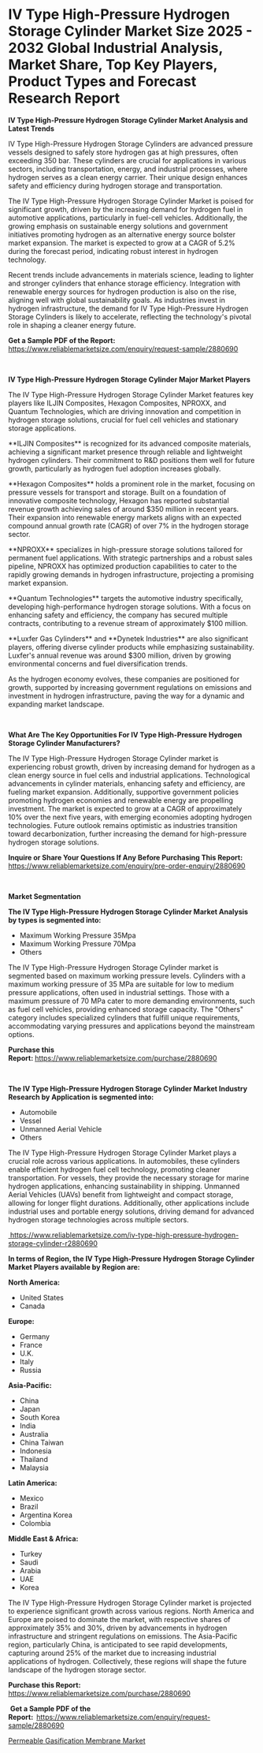 <p><h1>IV Type High-Pressure Hydrogen Storage Cylinder Market Size 2025 - 2032 Global Industrial Analysis, Market Share, Top Key Players, Product Types and Forecast Research Report</h1></p><p><strong>IV Type High-Pressure Hydrogen Storage Cylinder Market Analysis and Latest Trends</strong></p>
<p><p>IV Type High-Pressure Hydrogen Storage Cylinders are advanced pressure vessels designed to safely store hydrogen gas at high pressures, often exceeding 350 bar. These cylinders are crucial for applications in various sectors, including transportation, energy, and industrial processes, where hydrogen serves as a clean energy carrier. Their unique design enhances safety and efficiency during hydrogen storage and transportation.</p><p>The IV Type High-Pressure Hydrogen Storage Cylinder Market is poised for significant growth, driven by the increasing demand for hydrogen fuel in automotive applications, particularly in fuel-cell vehicles. Additionally, the growing emphasis on sustainable energy solutions and government initiatives promoting hydrogen as an alternative energy source bolster market expansion. The market is expected to grow at a CAGR of 5.2% during the forecast period, indicating robust interest in hydrogen technology.</p><p>Recent trends include advancements in materials science, leading to lighter and stronger cylinders that enhance storage efficiency. Integration with renewable energy sources for hydrogen production is also on the rise, aligning well with global sustainability goals. As industries invest in hydrogen infrastructure, the demand for IV Type High-Pressure Hydrogen Storage Cylinders is likely to accelerate, reflecting the technology's pivotal role in shaping a cleaner energy future.</p></p>
<p><strong>Get a Sample PDF of the Report:&nbsp;</strong> <a href="https://www.reliablemarketsize.com/enquiry/request-sample/2880690?utm_campaign=2754&utm_medium=2&utm_source=Github&utm_content=ia&utm_term=12032025&utm_id=iv-type-high-pressure-hydrogen-storage-cylinder">https://www.reliablemarketsize.com/enquiry/request-sample/2880690</a></p>
<p>&nbsp;</p>
<p><strong>IV Type High-Pressure Hydrogen Storage Cylinder Major Market Players</strong></p>
<p><p>The IV Type High-Pressure Hydrogen Storage Cylinder Market features key players like ILJIN Composites, Hexagon Composites, NPROXX, and Quantum Technologies, which are driving innovation and competition in hydrogen storage solutions, crucial for fuel cell vehicles and stationary storage applications.</p><p>**ILJIN Composites** is recognized for its advanced composite materials, achieving a significant market presence through reliable and lightweight hydrogen cylinders. Their commitment to R&D positions them well for future growth, particularly as hydrogen fuel adoption increases globally.</p><p>**Hexagon Composites** holds a prominent role in the market, focusing on pressure vessels for transport and storage. Built on a foundation of innovative composite technology, Hexagon has reported substantial revenue growth achieving sales of around $350 million in recent years. Their expansion into renewable energy markets aligns with an expected compound annual growth rate (CAGR) of over 7% in the hydrogen storage sector.</p><p>**NPROXX** specializes in high-pressure storage solutions tailored for permanent fuel applications. With strategic partnerships and a robust sales pipeline, NPROXX has optimized production capabilities to cater to the rapidly growing demands in hydrogen infrastructure, projecting a promising market expansion.</p><p>**Quantum Technologies** targets the automotive industry specifically, developing high-performance hydrogen storage solutions. With a focus on enhancing safety and efficiency, the company has secured multiple contracts, contributing to a revenue stream of approximately $100 million.</p><p>**Luxfer Gas Cylinders** and **Dynetek Industries** are also significant players, offering diverse cylinder products while emphasizing sustainability. Luxfer's annual revenue was around $300 million, driven by growing environmental concerns and fuel diversification trends.</p><p>As the hydrogen economy evolves, these companies are positioned for growth, supported by increasing government regulations on emissions and investment in hydrogen infrastructure, paving the way for a dynamic and expanding market landscape.</p></p>
<p>&nbsp;</p>
<p><strong>What Are The Key Opportunities For IV Type High-Pressure Hydrogen Storage Cylinder Manufacturers?</strong></p>
<p><p>The IV Type High-Pressure Hydrogen Storage Cylinder market is experiencing robust growth, driven by increasing demand for hydrogen as a clean energy source in fuel cells and industrial applications. Technological advancements in cylinder materials, enhancing safety and efficiency, are fueling market expansion. Additionally, supportive government policies promoting hydrogen economies and renewable energy are propelling investment. The market is expected to grow at a CAGR of approximately 10% over the next five years, with emerging economies adopting hydrogen technologies. Future outlook remains optimistic as industries transition toward decarbonization, further increasing the demand for high-pressure hydrogen storage solutions.</p></p>
<p><strong>Inquire or Share Your Questions If Any Before Purchasing This Report:</strong> <a href="https://www.reliablemarketsize.com/enquiry/pre-order-enquiry/2880690?utm_campaign=2754&utm_medium=2&utm_source=Github&utm_content=ia&utm_term=12032025&utm_id=iv-type-high-pressure-hydrogen-storage-cylinder">https://www.reliablemarketsize.com/enquiry/pre-order-enquiry/2880690</a></p>
<p>&nbsp;</p>
<p><strong>Market Segmentation</strong></p>
<p><strong>The IV Type High-Pressure Hydrogen Storage Cylinder Market Analysis by types is segmented into:</strong></p>
<p><ul><li>Maximum Working Pressure 35Mpa</li><li>Maximum Working Pressure 70Mpa</li><li>Others</li></ul></p>
<p><p>The IV Type High-Pressure Hydrogen Storage Cylinder market is segmented based on maximum working pressure levels. Cylinders with a maximum working pressure of 35 MPa are suitable for low to medium pressure applications, often used in industrial settings. Those with a maximum pressure of 70 MPa cater to more demanding environments, such as fuel cell vehicles, providing enhanced storage capacity. The "Others" category includes specialized cylinders that fulfill unique requirements, accommodating varying pressures and applications beyond the mainstream options.</p></p>
<p><strong>Purchase this Report:&nbsp;</strong><a href="https://www.reliablemarketsize.com/purchase/2880690?utm_campaign=2754&utm_medium=2&utm_source=Github&utm_content=ia&utm_term=12032025&utm_id=iv-type-high-pressure-hydrogen-storage-cylinder">https://www.reliablemarketsize.com/purchase/2880690</a></p>
<p>&nbsp;</p>
<p><strong>The IV Type High-Pressure Hydrogen Storage Cylinder Market Industry Research by Application is segmented into:</strong></p>
<p><ul><li>Automobile</li><li>Vessel</li><li>Unmanned Aerial Vehicle</li><li>Others</li></ul></p>
<p><p>The IV Type High-Pressure Hydrogen Storage Cylinder Market plays a crucial role across various applications. In automobiles, these cylinders enable efficient hydrogen fuel cell technology, promoting cleaner transportation. For vessels, they provide the necessary storage for marine hydrogen applications, enhancing sustainability in shipping. Unmanned Aerial Vehicles (UAVs) benefit from lightweight and compact storage, allowing for longer flight durations. Additionally, other applications include industrial uses and portable energy solutions, driving demand for advanced hydrogen storage technologies across multiple sectors.</p></p>
<p><a href="https://www.reliablemarketsize.com/iv-type-high-pressure-hydrogen-storage-cylinder-r2880690?utm_campaign=2754&utm_medium=2&utm_source=Github&utm_content=ia&utm_term=12032025&utm_id=iv-type-high-pressure-hydrogen-storage-cylinder">&nbsp;https://www.reliablemarketsize.com/iv-type-high-pressure-hydrogen-storage-cylinder-r2880690</a></p>
<p><strong>In terms of Region, the IV Type High-Pressure Hydrogen Storage Cylinder Market Players available by Region are:</strong></p>
<p>
    <p> <strong> North America: </strong>
        <ul>
            <li>United States</li>
            <li>Canada</li>
        </ul>
        </p> 
    <p> <strong> Europe: </strong>
        <ul>
            <li>Germany</li>
            <li>France</li>
            <li>U.K.</li>
            <li>Italy</li>
            <li>Russia</li>
        </ul>
        </p> 
    <p> <strong> Asia-Pacific: </strong>
        <ul>
            <li>China</li>
            <li>Japan</li>
            <li>South Korea</li>
            <li>India</li>
            <li>Australia</li>
            <li>China Taiwan</li>
            <li>Indonesia</li>
            <li>Thailand</li>
            <li>Malaysia</li>
        </ul>
        </p> 
    <p> <strong> Latin America: </strong>
        <ul>
            <li>Mexico</li>
            <li>Brazil</li>
            <li>Argentina Korea</li>
            <li>Colombia</li>
        </ul>
        </p> 
    <p> <strong> Middle East & Africa: </strong>
        <ul>
            <li>Turkey</li>
            <li>Saudi</li>
            <li>Arabia</li>
            <li>UAE</li>
            <li>Korea</li>
        </ul>
    </p>
    </p>
<p><p>The IV Type High-Pressure Hydrogen Storage Cylinder market is projected to experience significant growth across various regions. North America and Europe are poised to dominate the market, with respective shares of approximately 35% and 30%, driven by advancements in hydrogen infrastructure and stringent regulations on emissions. The Asia-Pacific region, particularly China, is anticipated to see rapid developments, capturing around 25% of the market due to increasing industrial applications of hydrogen. Collectively, these regions will shape the future landscape of the hydrogen storage sector.</p></p>
<p><strong>Purchase this Report: </strong><a href="https://www.reliablemarketsize.com/purchase/2880690?utm_campaign=2754&utm_medium=2&utm_source=Github&utm_content=ia&utm_term=12032025&utm_id=iv-type-high-pressure-hydrogen-storage-cylinder">https://www.reliablemarketsize.com/purchase/2880690</a></p>
<p>&nbsp;<strong>Get a Sample PDF of the Report:&nbsp;&nbsp;</strong><a href="https://www.reliablemarketsize.com/enquiry/request-sample/2880690?utm_campaign=2754&utm_medium=2&utm_source=Github&utm_content=ia&utm_term=12032025&utm_id=iv-type-high-pressure-hydrogen-storage-cylinder">https://www.reliablemarketsize.com/enquiry/request-sample/2880690</a></p>
<p><strong></strong></p>
<p><p><a href="https://github.com/zupankocka/Market-Research-Report-List-1/blob/main/permeable-gasification-membrane-market.md?utm_campaign=2754&utm_medium=2&utm_source=Github&utm_content=ia&utm_term=12032025&utm_id=iv-type-high-pressure-hydrogen-storage-cylinder">Permeable Gasification Membrane Market</a></p></p>